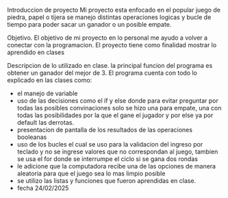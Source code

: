 Introduccion de proyecto
Mi proyecto esta enfocado en el popular juego de piedra, papel o tijera se manejo distintas operaciones logicas y bucle de tiempo para poder sacar un ganador o un posible empate. 

Objetivo.
El objetivo de mi proyecto en lo personal me ayudo a volver a conectar con la programacion. El proyecto tiene como finalidad mostrar lo aprendido en clases

Descripcion de lo utilizado en clase.
la principal funcion del programa es obtener un ganador del mejor de 3. El programa cuenta con todo lo explicado en las clases como:
* el manejo de variable 
* uso de las decisiones como el if y else donde para evitar preguntar por todas las posibles convinaciones solo se hizo una para empate, una con todas las posibilidades por la que el gane el jugador y por else ya por default las derrotas.
* presentacion de pantalla de los resultados de las operaciones booleanas
* uso de los bucles el cual se uso para la validacion del ingreso por teclado y no se ingrese valores que no correspondan al juego, tambien se usa el for donde se interrumpe el ciclo si se gana dos rondas
* le adicione que la computadora recibe una de las opciones de manera aleatoria para que el juego sea lo mas limpio posible
* se utilizo las listas y funciones que fueron aprendidas en clase.
* fecha 24/02/2025 
